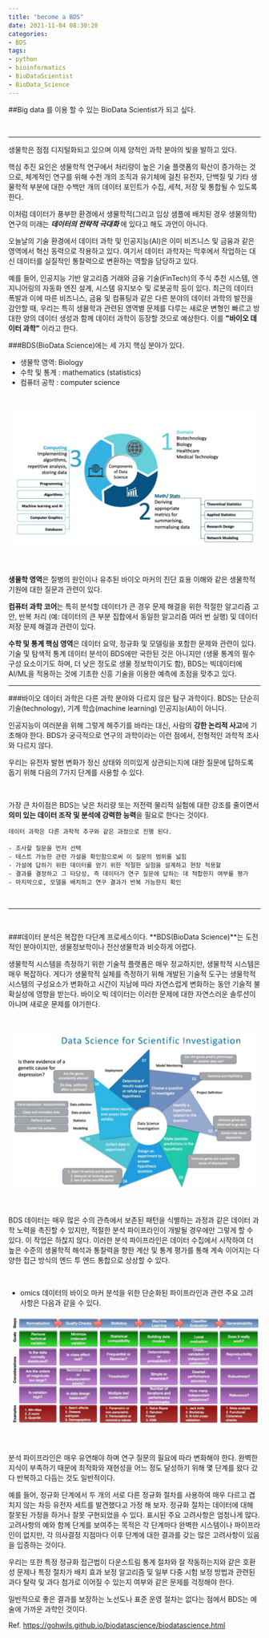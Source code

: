 ```yaml
---
title: "become a BDS"
date: 2021-11-04 08:30:20
categories:
- BDS
tags:
- python
- bioinformatics
- BioDataScientist
- BioData_Science
---
```




##Big data 를 이용 할 수 있는 BioData Scientist가 되고 싶다. 

<br>
<hr>


생물학은 점점 디지털화되고 있으며 이제 양적인 과학 분야의 빛을 발하고 있다. 

핵심 추진 요인은 생물학적 연구에서 처리량이 높은 기술 플랫폼의 확산이 증가하는 것으로, 
체계적인 연구를 위해 수천 개의 조직과 유기체에 걸친 
유전자, 단백질 및 기타 생물학적 부분에 대한 수백만 개의 데이터 포인트가 
수집, 세척, 저장 및 통합될 수 있도록 한다.

이처럼 데이터가 풍부한 환경에서 생물학적(그리고 임상 샘플에 배치된 경우 생물의학) 
연구의 미래는 <strong> ***데이터의 전략적 극대화*** </strong>에 있다고 해도 과언이 아니다.


오늘날의 기술 환경에서 데이터 과학 및 인공지능(AI)은 
이미 비즈니스 및 금융과 같은 영역에서 혁신 동력으로 작용하고 있다.
여기서 데이터 과학자는 막후에서 작업하는 대신 데이터를 실질적인 
통찰력으로 변환하는 역할을 담당하고 있다. 


예를 들어, 인공지능 기반 알고리즘 거래와 금융 기술(FinTech)의 주식 추천 시스템, 
엔지니어링의 자동화 엔진 설계, 시스템 유지보수 및 로봇공학 등이 있다. 
최근의 데이터 폭발과 이에 따른 비즈니스, 금융 및 컴퓨팅과 같은 
다른 분야의 데이터 과학의 발전을 감안할 때, 우리는 특히 생물학과 관련된 영역별
문제를 다루는 새로운 변형인 빠르고 방대한 양의 데이터 생성과 함께 데이터 과학이
등장할 것으로 예상한다. 이를 **"바이오 데이터 과학"** 이라고 한다.

###BDS(BioData Science)에는 세 가지 핵심 분야가 있다. 

- 생물학 영역: Biology 
- 수학 및 통계 : mathematics (statistics)
- 컴퓨터 공학 : computer science


<br>

![BDS_componets.png](../imeges/BDS_componets.png)

<br>


**생물학 영역**은 질병의 원인이나 유추된 바이오 마커의 진단 효용 이해와 같은 생물학적 기원에 대한 질문과 관련이 있다. 

**컴퓨터 과학 코어**는 특히 분석할 데이터가 큰 경우 문제 해결을 위한 적절한
알고리즘 고안, 반복 처리 (예: 데이터의 큰 부분 집합에서 
동일한 알고리즘 여러 번 실행) 및 데이터 저장 문제 해결과 관련이 있다.

**수학 및 통계 핵심 영역**은 데이터 요약, 정규화 및 모델링을 포함한 문제와 관련이 있다. 
기술 및 탐색적 통계 데이터 분석이 BDS에만 국한된 것은 아니지만
(생물 통계의 필수 구성 요소이기도 하며, 더 낮은 정도로 생물 정보학이기도 함), 
BDS는 빅데이터에 AI/ML을 적용하는 것에 기초한 신흥 기술을 이용한 예측에 초점을 맞추고 있다.


<hr>

###바이오 데이터 과학은 다른 과학 분야와 다르지 않은 탐구 과학이다.
BDS는 단순히 기술(technology), 기계 학습(machine learning) 인공지능(AI)이 아니다. 

인공지능이 여러분을 위해 그렇게 해주기를 바라는 대신, 사람의 **강한 논리적 사고**에 기초해야 한다.
BDS가 궁극적으로 연구의 과학이라는 이런 점에서, 전형적인 과학적 조사와 다르지 않다. 


우리는 유전자 발현 변화가 정신 상태와 의미있게 상관되는지에 대한 질문에 답하도록 돕기 위해
다음의 7가지 단계를 사용할 수 있다. 

<br>

가장 큰 차이점은 BDS는 낮은 처리량 또는 저전력 물리적 실험에 대한 강조를 줄이면서 
**의미 있는 데이터 조작 및 분석에 강력한 능력**을 필요로 한다는 것이다.

    데이터 과학은 다른 과학적 추구와 같은 과정으로 진행 된다.

    - 조사할 질문을 먼저 선택
    - 테스트 가능한 관련 가설을 확인함으로써 이 질문의 범위를 넓힘
    - 가설에 답하기 위한 데이터를 얻기 위한 적절한 실험을 설계하고 현장 적용할 
    - 결과를 결정하고 그 타당성, 즉 데이터가 연구 질문에 답하는 데 적합한지 여부를 평가
    - 마지막으로, 모델을 배치하고 연구 결과가 반복 가능한지 확인
    


<br>
<hr>
<br>

###데이터 분석은 복잡한 다단계 프로세스이다.
**BDS(BioData Science)**는 도전적인 분야이지만, 생물정보학이나 전산생물학과 비슷하게 어렵다.


생물학적 시스템을 측정하기 위한 기술적 플랫폼은 매우 정교하지만, 생물학적 시스템은 매우 복잡하다. 
게다가 생물학적 실체를 측정하기 위해 개발된 기술적 도구는 생물학적 시스템의 
구성요소가 변화하고 시간이 지남에 따라 자연스럽게 변화하는 동안 기술적 불확실성에 영향을 받는다.
바이오 빅 데이터는 이러한 문제에 대한 자연스러운 솔루션이 아니며 새로운 문제를 야기한다. 

<br>

![BDS_Investigation.png](../imeges/BDS_Investigation.png)

<br>

BDS 데이터는 매우 많은 수의 관측에서 보존된 패턴을 식별하는 과정과 같은 데이터 과학
노력을 촉진할 수 있지만, 적절한 분석 파이프라인이 개발될 경우에만 그렇게 할 수 있다.
이 작업은 하찮지 않다. 이러한 분석 파이프라인은 데이터 수집에서 시작하여 
더 높은 수준의 생물학적 해석과 통찰력을 향한 계산 및 통계 평가를 통해 계속 이어지는 
다양한 접근 방식의 엔드 투 엔드 통합으로 상상할 수 있다.


<br>


- omics 데이터의 바이오 마커 분석을 위한 단순화된 파이프라인과 관련 주요 고려 사항은 다음과 같을 수 있다.


    
![BDS_omics.png](../imeges/BDS_omics.png)

<br>


분석 파이프라인은 매우 유연해야 하며 연구 질문의 필요에 따라 변화해야 한다.
완벽한 지식이 부족하기 때문에 최적화와 재현성을 어느 정도 달성하기 위해 몇 단계를 왔다 갔다
반복하고 다듬는 것도 일반적이다.

예를 들어, 정규화 단계에서 두 개의 서로 다른 정규화 절차를 
사용하여 매우 다르고 겹치지 않는 차등 유전자 세트를 발견했다고 가정 해 보자. 
정규화 절차는 데이터에 대해 잘못된 가정을 하거나 잘못 구현되었을 수 있다. 
표시된 주요 고려사항은 엄청나게 많다. 고려사항의 예와 함께 단계를 보여주는 목적은 
각 단계마다 완벽한 시스템이나 파이프라인이 없지만, 각 의사결정 지점마다 이후 단계에 대한 
결과를 갖는 많은 고려사항이 있음을 입증하는 것이다.


우리는 또한 특정 정규화 접근법이 다운스트림 통계 절차와 잘 작동하는지와 같은 
호환성 문제나 특정 절차가 배치 효과 보정 알고리즘 및 일부 다중 시험 보정 방법과 관련된 
과다 탈락 및 과다 첨가로 이어질 수 있는지 여부와 같은 문제를 걱정해야 한다.


일반적으로 좋은 결과를 보장하는 노선도나 표준 운영 절차는 없다는 점에서 
BDS는 예술에 가까운 과학인 것이다. 


Ref.
https://gohwils.github.io/biodatascience/biodatascience.html